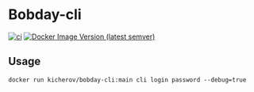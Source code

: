 # Bobday-cli

[![ci](https://github.com/m-kicherov/bobday-cli/actions/workflows/ci.yml/badge.svg)](https://github.com/m-kicherov/bobday-cli/actions)
[![Docker Image Version (latest semver)](https://img.shields.io/docker/v/kicherov/bobday-cli)](https://hub.docker.com/repository/docker/kicherov/bobday-cli/general)

## Usage
```
docker run kicherov/bobday-cli:main cli login password --debug=true
```
